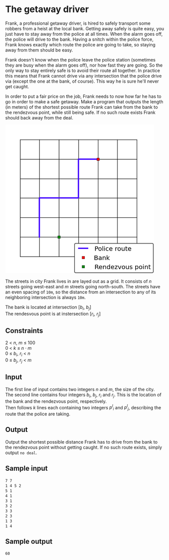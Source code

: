 # The getaway driver
Frank, a professional getaway driver, is hired to safely transport some robbers from a heist at the local bank. Getting away safely is quite easy, you just have to stay away from the police at all times. When the alarm goes off, the police will drive to the bank. Having a snitch within the police force, Frank knows exactly which route the police are going to take, so staying away from them should be easy.

Frank doesn't know when the police leave the police station (sometimes they are busy when the alarm goes off), nor how fast they are going. So the only way to stay entirely safe is to avoid their route all together. In practice this means that Frank cannot drive via any intersection that the police drive via (except the one at the bank, of course). This way he is sure he'll never get caught.

In order to put a fair price on the job, Frank needs to now how far he has to go in order to make a safe getaway. Make a program that outputs the length (in meters) of the shortest possible route Frank can take from the bank to the rendezvous point, while still being safe. If no such route exists Frank should back away from the deal.

![](../images/getaway.png)

The streets in city Frank lives in are layed out as a grid. It consists of _n_ streets going west-east and _m_ streets going north-south. The streets have an even spacing of `10m`, so the distance from an intersection to any of its neighboring intersection is always `10m`.

The bank is located at intersection [_b<sub>i</sub>_, _b<sub>j</sub>_]  
The rendesvous point is at instersection [_r<sub>i</sub>_, _r<sub>j</sub>_]  

## Constraints
2 < _n_, _m_ &le; 100  
0 < _k_ &le; _n_ &middot; _m_  
0 &le; _b<sub>i</sub>_, _r<sub>i</sub>_ < _n_  
0 &le; _b<sub>j</sub>_, _r<sub>j</sub>_ < _m_

## Input
The first line of input contains two integers _n_ and _m_, the size of the city.  
The second line contains four integers _b<sub>i</sub>_, _b<sub>j</sub>_, _r<sub>i</sub>_ and _r<sub>j</sub>_. This is the location of the bank and the rendezvous point, respectively.  
Then follows _k_ lines each containing two integers _p<sup>l</sup><sub>i</sub>_ and _p<sup>l</sup><sub>j</sub>_, describing the route that the police are taking.

## Output
Output the shortest possible distance Frank has to drive from the bank to the rendezvous point without getting caught. If no such route exists, simply output `no deal`.

## Sample input
```
7 7
1 4 5 2
5 1
4 1
3 1
3 2
3 3
2 3
1 3
1 4
```
## Sample output
```
60
```